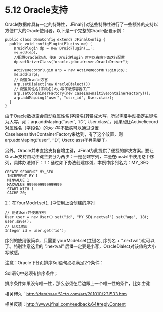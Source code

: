 # 5.12 Oracle支持
Oracle数据库具有一定的特殊性，JFinal针对这些特殊性进行了一些额外的支持以方便广大的Oracle使用者。以下是一个完整的Oracle配置示例：
```
public class DemoConfig extends JFinalConfig {
  public void configPlugin(Plugins me) {
    DruidPlugin dp = new DruidPlugin(……);
    me.add(dp);
    //配置Oracle驱动，使用 DruidPlugin 时可以省略下面这行配置
    dp.setDriverClass("oracle.jdbc.driver.OracleDriver");
    
    ActiveRecordPlugin arp = new ActiveRecordPlugin(dp);
    me.add(arp);
    // 配置Oracle方言
    arp.setDialect(new OracleDialect());
    // 配置属性名(字段名)大小写不敏感容器工厂
    arp.setContainerFactory(new CaseInsensitiveContainerFactory());
    arp.addMapping("user", "user_id", User.class);
  }
}
```

由于Oracle数据库会自动将属性名(字段名)转换成大写，所以需要手动指定主键名为大写，如：arp.addMaping(“user”, “ID”, User.class)。如果想让ActiveRecord对属性名（字段名）的大小写不敏感可以通过设置CaseInsensitiveContainerFactory来达到，有了这个设置，则arp.addMaping(“user”, “ID”, User.class)不再需要了。

另外，Oracle并未直接支持自增主键，JFinal为此提供了便捷的解决方案。要让Oracle支持自动主键主要分为两步：一是创建序列，二是在model中使用这个序列，具体办法如下：
1：通过如下办法创建序列，本例中序列名为：MY_SEQ
```
CREATE SEQUENCE MY_SEQ
 INCREMENT BY 1
 MINVALUE 1
 MAXVALUE 9999999999999999
 START WITH 1
 CACHE 20;
 ```
2：在YourModel.set(…)中使用上面创建的序列
```
// 创建User并使用序列
User user = new User().set("id", "MY_SEQ.nextval").set("age", 18);
user.save();
// 获取id值
Integer id = user.get("id");
```
序列的使用很简单，只需要 yourModel.set(主键名, 序列名 + “.nextval”)就可以了。特别注意这里的 “.nextval” 后缀一定要是小写，OracleDialect对该值的大小写敏感。

注意：Oracle下分页排序Sql语句必须满足2个条件：

Sql语句中必须有排序条件；

排序条件如果没有唯一性，那么必须在后边跟上一个唯一性的条件，比如主键

相关博文：http://database.51cto.com/art/201010/231533.htm

相关反馈：http://www.jfinal.com/feedback/64#replyContent